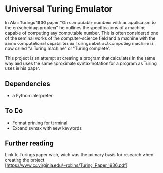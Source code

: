 # Universal Turing Emulator
In Alan Turings 1936 paper "On computable numbers with an application to the entscheidugsproblem"
he outlines the specifications of a machine capable of computing any computable number.
This is often considered one of the seminal works of the computer-science field and a machine with
the same computational capabilites as Turings abstract computing machine is now called "a Turing machine" or
"Turing complete".

This project is an attempt at creating a program that calculates in the same way and uses the same
aproximate syntax/notation for a program as Turing uses in his paper.

## Dependencies
* a Python interpreter

## To Do
* Format printing for terminal
* Expand syntax with new keywords

## Further reading
Link to Turings paper wich, wich was the primary basis for research when creating the project
[https://www.cs.virginia.edu/~robins/Turing_Paper_1936.pdf]
